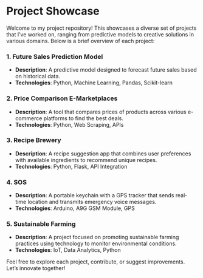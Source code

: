# Project Showcase

Welcome to my project repository! This showcases a diverse set of projects that I’ve worked on, ranging from predictive models to creative solutions in various domains. Below is a brief overview of each project:

### 1. **Future Sales Prediction Model**
   - **Description**: A predictive model designed to forecast future sales based on historical data.
   - **Technologies**: Python, Machine Learning, Pandas, Scikit-learn

### 2. **Price Comparison E-Marketplaces**
   - **Description**: A tool that compares prices of products across various e-commerce platforms to find the best deals.
   - **Technologies**: Python, Web Scraping, APIs

### 3. **Recipe Brewery**
   - **Description**: A recipe suggestion app that combines user preferences with available ingredients to recommend unique recipes.
   - **Technologies**: Python, Flask, API Integration

### 4. **SOS**
   - **Description**: A portable keychain with a GPS tracker that sends real-time location and transmits emergency voice messages.
   - **Technologies**: Arduino, A9G GSM Module, GPS

### 5. **Sustainable Farming**
   - **Description**: A project focused on promoting sustainable farming practices using technology to monitor environmental conditions.
   - **Technologies**: IoT, Data Analytics, Python

Feel free to explore each project, contribute, or suggest improvements. Let’s innovate together!

